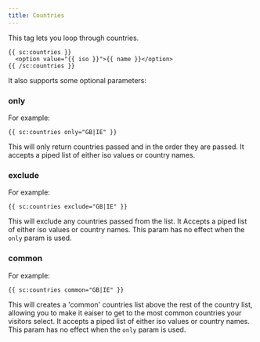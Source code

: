 ```yaml
---
title: Countries
---
```


This tag lets you loop through countries.

```antlers
{{ sc:countries }}
  <option value="{{ iso }}">{{ name }}</option>
{{ /sc:countries }}
```

It also supports some optional parameters:

### only

For example:

```
{{ sc:countries only="GB|IE" }}
```

This will only return countries passed and in the order they are passed. It accepts a piped list of either iso values or country names.


### exclude

For example:

```
{{ sc:countries exclude="GB|IE" }}
```

This will exclude any countries passed from the list. It Accepts a piped list of either iso values or country names. This param has no effect when the `only` param is used.


### common

For example:

```
{{ sc:countries common="GB|IE" }}
```

This will creates a 'common' countries list above the rest of the country list, allowing you to make it eaiser to get to the most common countries your visitors select. It accepts a piped list of either iso values or country names. This param has no effect when the `only` param is used.
